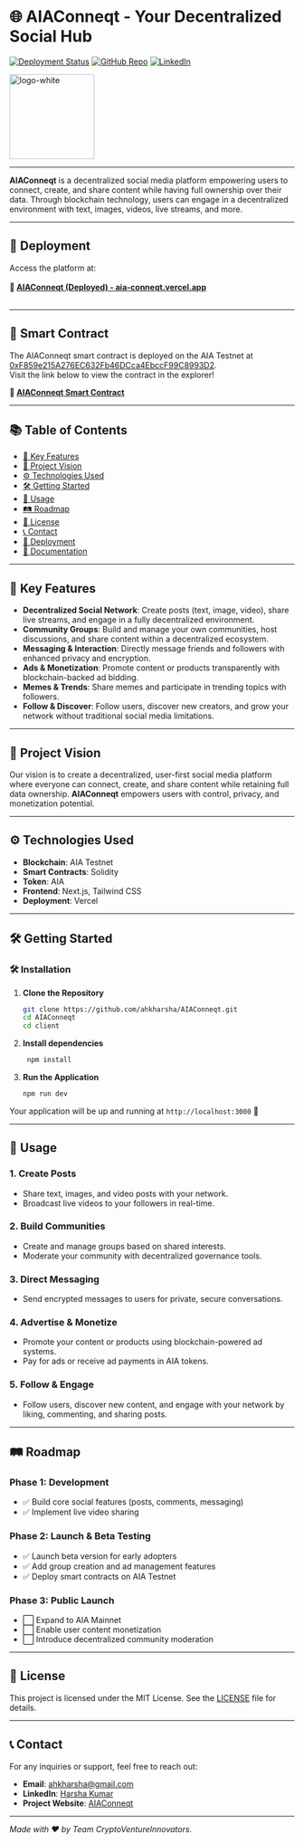# 🌐 **AIAConneqt** - Your Decentralized Social Hub

[![Deployment Status](https://img.shields.io/badge/Deployment-Live-brightgreen)](https://aia-conneqt.vercel.app/)
[![GitHub Repo](https://img.shields.io/badge/GitHub-Repository-blue)](https://github.com/ahkharsha/AIAConneqt)
[![LinkedIn](https://img.shields.io/badge/Connect-LinkedIn-blue)](https://www.linkedin.com/in/harsha-kumar-a-271a76203/)

<img src="https://github.com/user-attachments/assets/0b6cfe1c-0649-4085-aed3-d601f4370877" alt="logo-white" width="150"/>

---

**AIAConneqt** is a decentralized social media platform empowering users to connect, create, and share content while having full ownership over their data. Through blockchain technology, users can engage in a decentralized environment with text, images, videos, live streams, and more.

---

## 🚀 **Deployment**

Access the platform at:  
<br>**🔗 [AIAConneqt (Deployed) - aia-conneqt.vercel.app](https://aia-conneqt.vercel.app/)**<br><br>

---

## 📜 **Smart Contract**

The AIAConneqt smart contract is deployed on the AIA Testnet at [0xF859e215A276EC632Fb46DCca4EbccF99C8993D2](https://testnet.aiascan.com/address/0xF859e215A276EC632Fb46DCca4EbccF99C8993D2).  
Visit the link below to view the contract in the explorer!

**🔗 [AIAConneqt Smart Contract](https://testnet.aiascan.com/address/0xF859e215A276EC632Fb46DCca4EbccF99C8993D2)**

---

## 📚 **Table of Contents**

- [🌟 Key Features](#-key-features)
- [🎯 Project Vision](#-project-vision)
- [⚙️ Technologies Used](#️-technologies-used)
- [🛠 Getting Started](#-getting-started)
- [📖 Usage](#-usage)
- [🛤 Roadmap](#-roadmap)
- [📜 License](#-license)
- [📞 Contact](#-contact)
- [🚀 Deployment](#-deployment)
- [📄 Documentation](#-documentation)

---

## 🌟 **Key Features**

- **Decentralized Social Network**: Create posts (text, image, video), share live streams, and engage in a fully decentralized environment.
- **Community Groups**: Build and manage your own communities, host discussions, and share content within a decentralized ecosystem.
- **Messaging & Interaction**: Directly message friends and followers with enhanced privacy and encryption.
- **Ads & Monetization**: Promote content or products transparently with blockchain-backed ad bidding.
- **Memes & Trends**: Share memes and participate in trending topics with followers.
- **Follow & Discover**: Follow users, discover new creators, and grow your network without traditional social media limitations.

---

## 🎯 **Project Vision**

Our vision is to create a decentralized, user-first social media platform where everyone can connect, create, and share content while retaining full data ownership. **AIAConneqt** empowers users with control, privacy, and monetization potential.

---

## ⚙️ **Technologies Used**

- **Blockchain**: AIA Testnet
- **Smart Contracts**: Solidity
- **Token**: AIA
- **Frontend**: Next.js, Tailwind CSS
- **Deployment**: Vercel

---

## 🛠 **Getting Started**

### 🛠️ **Installation**

1. **Clone the Repository**
    ```bash
    git clone https://github.com/ahkharsha/AIAConneqt.git
    cd AIAConneqt
    cd client
    ```

2. **Install dependencies**
   ```bash
    npm install
    ```

3. **Run the Application**
    ```bash
    npm run dev
    ```

Your application will be up and running at `http://localhost:3000` 🚀

---

## 📖 **Usage**

### **1. Create Posts**

- Share text, images, and video posts with your network.
- Broadcast live videos to your followers in real-time.

### **2. Build Communities**

- Create and manage groups based on shared interests.
- Moderate your community with decentralized governance tools.

### **3. Direct Messaging**

- Send encrypted messages to users for private, secure conversations.

### **4. Advertise & Monetize**

- Promote your content or products using blockchain-powered ad systems.
- Pay for ads or receive ad payments in AIA tokens.

### **5. Follow & Engage**

- Follow users, discover new content, and engage with your network by liking, commenting, and sharing posts.

---

## 🛤 **Roadmap**

### **Phase 1: Development**

- ✅ Build core social features (posts, comments, messaging)
- ✅ Implement live video sharing

### **Phase 2: Launch & Beta Testing**

- ✅ Launch beta version for early adopters
- ✅ Add group creation and ad management features
- ✅ Deploy smart contracts on AIA Testnet

### **Phase 3: Public Launch**

- ⬜ Expand to AIA Mainnet
- ⬜ Enable user content monetization
- ⬜ Introduce decentralized community moderation

---

## 📜 **License**

This project is licensed under the MIT License. See the [LICENSE](https://github.com/ahkharsha/AIAConneqt/blob/master/LICENSE) file for details.

---

## 📞 **Contact**

For any inquiries or support, feel free to reach out:

- **Email**: [ahkharsha@gmail.com](mailto:ahkharsha@gmail.com)
- **LinkedIn**: [Harsha Kumar](https://www.linkedin.com/in/harsha-kumar-a-271a76203/)
- **Project Website**: [AIAConneqt](https://aia-conneqt.vercel.app/)

---

*Made with ❤️ by Team CryptoVentureInnovators.*
